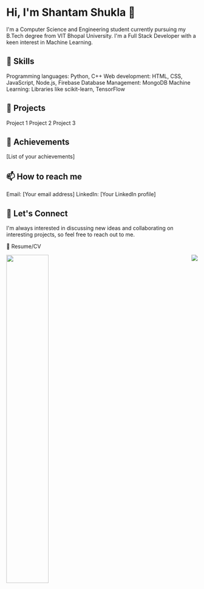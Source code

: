 # Hi, I'm Shantam Shukla 👋
I'm a Computer Science and Engineering student currently pursuing my B.Tech degree from VIT Bhopal University. I'm a Full Stack Developer with a keen interest in Machine Learning.

## 🚀 Skills
Programming languages: Python, C++
Web development: HTML, CSS, JavaScript, Node.js, Firebase
Database Management: MongoDB
Machine Learning: Libraries like scikit-learn, TensorFlow
## 🔭 Projects
Project 1
Project 2
Project 3
## 🌟 Achievements
[List of your achievements]
## 📫 How to reach me
Email: [Your email address]
LinkedIn: [Your LinkedIn profile]
## 💬 Let's Connect
I'm always interested in discussing new ideas and collaborating on interesting projects, so feel free to reach out to me.

📝 Resume/CV

<img align="left" width=47% src="https://github-readme-stats.vercel.app/api?username=ShantamShukla&show_icons=true&theme=radical" />
<img align="right" widhth=47% src="https://github-readme-stats.vercel.app/api/top-langs/?username=ShantamShukla&hide_progress=true" />
